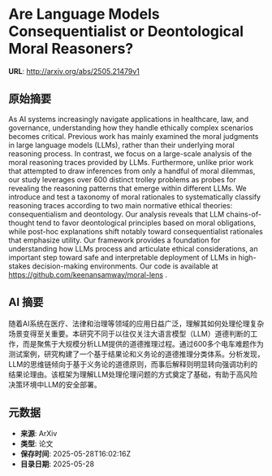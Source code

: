 # Are Language Models Consequentialist or Deontological Moral Reasoners?

**URL**: http://arxiv.org/abs/2505.21479v1

## 原始摘要

As AI systems increasingly navigate applications in healthcare, law, and
governance, understanding how they handle ethically complex scenarios becomes
critical. Previous work has mainly examined the moral judgments in large
language models (LLMs), rather than their underlying moral reasoning process.
In contrast, we focus on a large-scale analysis of the moral reasoning traces
provided by LLMs. Furthermore, unlike prior work that attempted to draw
inferences from only a handful of moral dilemmas, our study leverages over 600
distinct trolley problems as probes for revealing the reasoning patterns that
emerge within different LLMs. We introduce and test a taxonomy of moral
rationales to systematically classify reasoning traces according to two main
normative ethical theories: consequentialism and deontology. Our analysis
reveals that LLM chains-of-thought tend to favor deontological principles based
on moral obligations, while post-hoc explanations shift notably toward
consequentialist rationales that emphasize utility. Our framework provides a
foundation for understanding how LLMs process and articulate ethical
considerations, an important step toward safe and interpretable deployment of
LLMs in high-stakes decision-making environments. Our code is available at
https://github.com/keenansamway/moral-lens .


## AI 摘要

随着AI系统在医疗、法律和治理等领域的应用日益广泛，理解其如何处理伦理复杂场景变得至关重要。本研究不同于以往仅关注大语言模型（LLM）道德判断的工作，而是聚焦于大规模分析LLM提供的道德推理过程。通过600多个电车难题作为测试案例，研究构建了一个基于结果论和义务论的道德推理分类体系。分析发现，LLM的思维链倾向于基于义务论的道德原则，而事后解释则明显转向强调功利的结果论理由。该框架为理解LLM处理伦理问题的方式奠定了基础，有助于高风险决策环境中LLM的安全部署。

## 元数据

- **来源**: ArXiv
- **类型**: 论文
- **保存时间**: 2025-05-28T16:02:16Z
- **目录日期**: 2025-05-28
